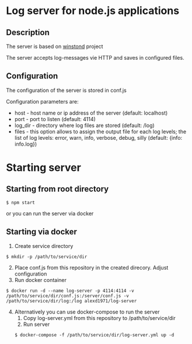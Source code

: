 # Log server for node.js applications

## Description
The server is based on [winstond]("https://github.com/winstonjs/winstond") project

The server accepts log-messages vie HTTP and saves in configured files.

## Configuration

The configuration of the server is stored in conf.js

Configuration parameters are:

* host - host name or ip address of the server (default: localhost)
* port - port to listen (default: 4114)
* log_dir - directory where log files are stored (default: /log)
* files - this option allows to assign the output file for each log levels; the list of log levels: error, warn, info, verbose, debug, silly (default: {info: info.log})

# Starting server

## Starting from root directory
```
$ npm start
```
or you can run the server via docker

## Starting via docker
1. Create service directory
```
$ mkdir -p /path/to/service/dir
```
2. Place conf.js from this repository in the created direcory. Adjust configuration
3. Run docker container
```
$ docker run -d --name log-server -p 4114:4114 -v /path/to/service/dir/conf.js:/server/conf.js -v /path/to/service/dir/log:/log alexd1971/log-server
```
4. Alternatively you can use docker-compose to run the server
    1. Copy log-server.yml from this repository to /path/to/service/dir
    2. Run server
    ```
    $ docker-compose -f /path/to/service/dir/log-server.yml up -d
    ```

